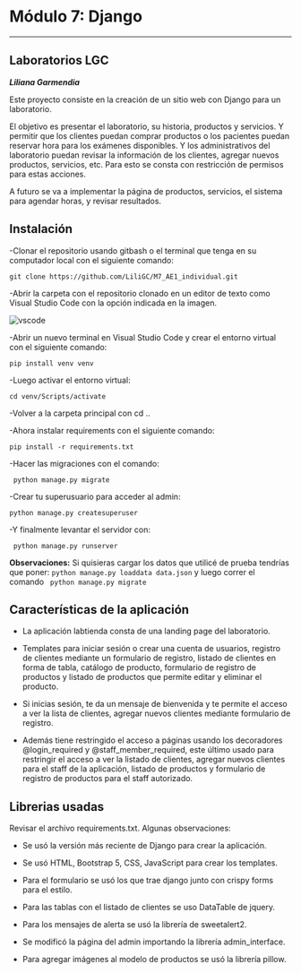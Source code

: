 # Módulo 7: Django
---

## Laboratorios LGC

***Liliana Garmendia***

Este proyecto consiste en la creación de un sitio web con Django para un laboratorio.

El objetivo es presentar el laboratorio, su historia, productos y servicios. Y permitir que los clientes puedan comprar productos o los pacientes puedan reservar hora para los exámenes disponibles. Y los administrativos del laboratorio puedan revisar la información de los clientes, agregar nuevos productos, servicios, etc. Para esto se consta con restricción de permisos para estas acciones.

A futuro se va a implementar la página de productos, servicios, el sistema para agendar horas, y revisar resultados.


## Instalación

-Clonar el repositorio usando gitbash o el terminal que tenga en su computador local con el siguiente comando:

``` git clone https://github.com/LiliGC/M7_AE1_individual.git ```

-Abrir la carpeta con el repositorio clonado en un editor de texto como Visual Studio Code con la opción indicada en la imagen.

![vscode](labtienda/static/img/visualcode.png)

-Abrir un nuevo terminal en Visual Studio Code y crear el entorno virtual con el siguiente comando:

```pip install venv venv ```

-Luego activar el entorno virtual:

```cd venv/Scripts/activate ```

-Volver a la carpeta principal con cd ..

-Ahora instalar requirements con el siguiente comando:

```pip install -r requirements.txt```

-Hacer las migraciones con el comando:

``` python manage.py migrate```

-Crear tu superusuario para acceder al admin:

```python manage.py createsuperuser```

-Y finalmente levantar el servidor con:

``` python manage.py runserver```

**Observaciones:** Si quisieras cargar los datos que utilicé de prueba tendrías que poner: ```python manage.py loaddata data.json```  y luego correr el comando ``` python manage.py migrate```

## Características de la aplicación

* La aplicación labtienda  consta de una landing page del laboratorio.

* Templates para iniciar sesión o crear una cuenta de usuarios, registro de clientes mediante un formulario de registro, listado de clientes en forma de tabla, catálogo de producto, formulario de registro de productos y listado de productos que permite editar y eliminar el producto.

* Si inicias sesión, te da un mensaje de bienvenida y te permite el acceso a  ver la lista de clientes, agregar nuevos clientes mediante formulario de registro.

* Además tiene restringido el acceso a páginas usando los decoradores @login_required y @staff_member_required, este último usado para restringir el acceso a ver la listado de clientes, agregar nuevos clientes para el staff de la aplicación, listado de productos y formulario de registro de productos para el staff autorizado.

## Librerias usadas

Revisar el archivo requirements.txt. Algunas observaciones:

* Se usó la versión más reciente de Django para crear la aplicación.

* Se usó HTML, Bootstrap 5, CSS, JavaScript para crear los templates.

* Para el formulario se usó los que trae django junto con crispy forms para el estilo.

* Para las tablas con el listado de clientes se uso DataTable de jquery.

* Para los mensajes de alerta se usó la librería de sweetalert2.

* Se modificó la página del admin importando la librería admin_interface.

* Para agregar imágenes al modelo de productos se usó la librería pillow.